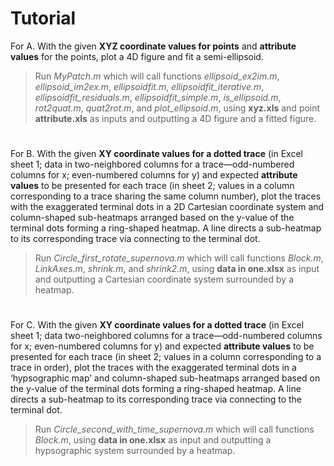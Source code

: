 # Tutorial
For A.  With the given **XYZ coordinate values for points** and **attribute values**
    for the points, plot a 4D figure and fit a semi-ellipsoid.

>   Run *MyPatch.m* which will call functions *ellipsoid_ex2im.m*,
>   *ellipsoid_im2ex.m*, *ellipsoidfit.m*, *ellipsoidfit_iterative.m*,
>   *ellipsoidfit_residuals.m*, *ellipsoidfit_simple.m*, *is_ellipsoid.m*,
>   *rot2quat.m*, *quat2rot.m*, and *plot_ellipsoid.m*, using **xyz.xls** and point
>   **attribute.xls** as inputs and outputting a 4D figure and a fitted figure.
# 
For B.  With the given **XY coordinate values for a dotted trace** (in Excel sheet
    1; data in two-neighbored columns for a trace—odd-numbered columns for x;
    even-numbered columns for y) and expected **attribute values** to be
    presented for each trace (in sheet 2; values in a column corresponding to a
    trace sharing the same column number), plot the traces with the exaggerated
    terminal dots in a 2D Cartesian coordinate system and column-shaped
    sub-heatmaps arranged based on the y-value of the terminal dots forming a
    ring-shaped heatmap. A line directs a sub-heatmap to its corresponding trace
    via connecting to the terminal dot.

>   Run *Circle_first_rotate_supernova.m* which will call functions *Block.m*,
>   *LinkAxes.m*, *shrink.m*, and *shrink2.m*, using **data in one.xlsx** as
>   input and outputting a Cartesian coordinate system surrounded by a heatmap.
# 
For C.  With the given **XY coordinate values for a dotted trace** (in Excel sheet
    1; data two-neighbored columns for a trace­—odd-numbered columns for x;
    even-numbered columns for y) and expected **attribute values** to be
    presented for each trace (in sheet 2; values in a column corresponding to a
    trace in order), plot the traces with the exaggerated terminal dots in a
    ‘hypsographic map’ and column-shaped sub-heatmaps arranged based on the
    y-value of the terminal dots forming a ring-shaped heatmap. A line directs a
    sub-heatmap to its corresponding trace via connecting to the terminal dot.

>   Run *Circle_second_with_time_supernova.m* which will call functions
>   *Block.m*, using **data in one.xlsx** as input and outputting a hypsographic
>   system surrounded by a heatmap.
